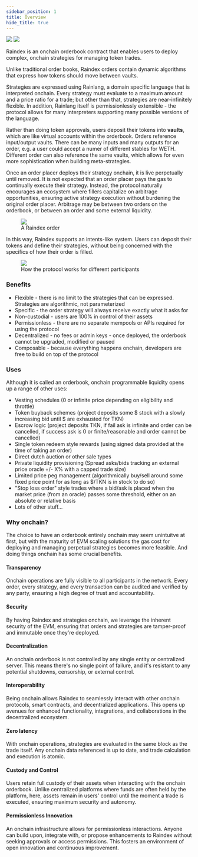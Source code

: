 ```yaml
---
sidebar_position: 1
title: Overview
hide_title: true
---
```

<img class="inline-logo-light" src="/img/raindex-logo-light.svg" />
<img class="inline-logo-dark" src="/img/raindex-logo-dark.svg" />

Raindex is an onchain orderbook contract that enables users to deploy complex, onchain strategies for managing token trades.

Unlike traditional order books, Raindex orders contain dynamic algorithms that express how tokens should move between vaults.

Strategies are expressed using Rainlang, a domain specific language that is interpreted onchain. Every strategy must evaluate to a maximum amount and a price ratio for a trade; but other than that, strategies are near-infinitely flexible. In addition, Rainlang itself is permissionlessly extensible - the protocol allows for many interpreters supporting many possible versions of the language.

Rather than doing token approvals, users deposit their tokens into **vaults**, which are like virtual accounts within the orderbook. Orders reference input/output vaults. There can be many inputs and many outputs for an order, e.g. a user could accept a numer of different stables for WETH. Different order can also reference the same vaults, which allows for even more sophistication when building meta-strategies.

Once an order placer deploys their strategy onchain, it is live perpetually until removed. It is not expected that an order placer pays the gas to continually execute their strategy. Instead, the protocol naturally encourages an ecosystem where fillers capitalize on arbitrage opportunities, ensuring active strategy execution without burdening the original order placer. Arbitrage may be between two orders on the orderbook, or between an order and some external liquidity.

<figure>
<img src="/img/rain-order.png" />
<figcaption style={{textAlign: 'center'}}>A Raindex order</figcaption>
</figure>

In this way, Raindex supports an intents-like system. Users can deposit their tokens and define their strategies, without being concerned with the specifics of how their order is filled.

<figure>
<img src="/img/orderbook-protocol.png" />
<figcaption style={{textAlign: 'center'}}>How the protocol works for different participants</figcaption>
</figure>

### Benefits
- Flexible - there is no limit to the strategies that can be expressed. Strategies are algorithmic, not parameterized
- Specific - the order strategy will always receive exactly what it asks for
- Non-custodial - users are 100% in control of their assets
- Permissionless - there are no separate mempools or APIs required for using the protocol
- Decentralized - no fees or admin keys - once deployed, the orderbook cannot be upgraded, modified or paused
- Composable - because everything happens onchain, developers are free to build on top of the protocol

### Uses
Although it is called an orderbook, onchain programmable liquidity opens up a range of other uses:
- Vesting schedules (0 or infinite price depending on eligibility and throttle)
- Token buyback schemes (project deposits some $ stock with a slowly increasing bid until $ are exhausted for TKN)
- Escrow logic (project deposits TKN, if fail ask is infinite and order can be cancelled, if success ask is 0 or finite/reasonable and order cannot be cancelled)
- Single token redeem style rewards (using signed data provided at the time of taking an order)
- Direct dutch auction or other sale types
- Private liquidity provisioning (Spread asks/bids tracking an external price oracle +/- X% with a capped trade size)
- Limited price peg management (algorithmically buy/sell around some fixed price point for as long as $/TKN is in stock to do so)
- "Stop loss order" style trades where a bid/ask is placed when the market price (from an oracle) passes some threshold, either on an absolute or relative basis
- Lots of other stuff...

### Why onchain?

The choice to have an orderbook entirely onchain may seem unintuitve at first, but with the maturity of EVM scaling solutions the gas cost for deploying and managing perpetual strategies becomes more feasible. And doing things onchain has some crucial benefits.

#### Transparency
Onchain operations are fully visible to all participants in the network. Every order, every strategy, and every transaction can be audited and verified by any party, ensuring a high degree of trust and accountability.

#### Security
By having Raindex and strategies onchain, we leverage the inherent security of the EVM, ensuring that orders and strategies are tamper-proof and immutable once they're deployed.

#### Decentralization
An onchain orderbook is not controlled by any single entity or centralized server. This means there's no single point of failure, and it's resistant to any potential shutdowns, censorship, or external control.

#### Interoperability
Being onchain allows Raindex to seamlessly interact with other onchain protocols, smart contracts, and decentralized applications. This opens up avenues for enhanced functionality, integrations, and collaborations in the decentralized ecosystem.

#### Zero latency
With onchain operations, strategies are evaluated in the same block as the trade itself. Any onchain data referenced is up to date, and trade calculation and execution is atomic.

#### Custody and Control
Users retain full custody of their assets when interacting with the onchain orderbook. Unlike centralized platforms where funds are often held by the platform, here, assets remain in users' control until the moment a trade is executed, ensuring maximum security and autonomy.

#### Permissionless Innovation
An onchain infrastructure allows for permissionless interactions. Anyone can build upon, integrate with, or propose enhancements to Raindex without seeking approvals or access permissions. This fosters an environment of open innovation and continuous improvement.